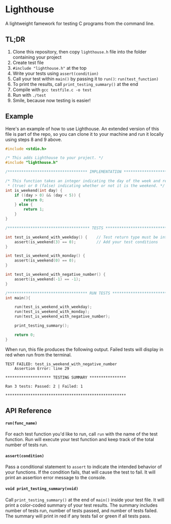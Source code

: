 # Lighthouse
A lightweight famework for testing C programs from the command line.

## TL;DR

1. Clone this repository, then copy `lighthouse.h` file into the folder containing your project
2. Create test file
3. `#include "lighthouse.h"` at the top
4. Write your tests using `assert(condition)`
5. Call your test within `main()` by passing it to `run()`: `run(test_function)`
6. To print the results, call `print_testing_summary()` at the end
7. Compile with `gcc testfile.c -o test`
8. Run with `./test`
9. Smile, because now testing is easier!

## Example

Here's an example of how to use Lighthouse. An extended version of this file is part of the repo, so you can clone it to your machine and run it locally using steps 8 and 9 above.

```c
#include <stdio.h>

/* This adds Lighthouse to your project. */
#include "lighthouse.h"

/*********************************** IMPLEMENTATION *************************/

/* This function takes an integer indicating the day of the week and returns 1
 * (true) or 0 (false) indicating whether or not it is the weekend. */
int is_weekend(int day) {
    if ((day > 0) && (day < 5)) {
        return 0;
    } else {
        return 1;
    }
}

/************************************ TESTS ******************************/

int test_is_weekend_with_weekday() {    // Test return type must be int
    assert(is_weekend(3) == 0);         // Add your test conditions
}

int test_is_weekend_with_monday() {
    assert(is_weekend(0) == 0);
}

int test_is_weekend_with_negative_number() {
    assert(is_weekend(-1) == -1);
}

/*********************************** RUN TESTS ****************************/
int main(){

    run(test_is_weekend_with_weekday);
    run(test_is_weekend_with_monday);
    run(test_is_weekend_with_negative_number);

    print_testing_summary();

    return 0;
}
```

When run, this file produces the following output. Failed tests will display in red when run from the terminal.

    TEST FAILED: test_is_weekend_with_negative_number
        Assertion Error: line 29

    ******************** TESTING SUMMARY ****************

    Ran 3 tests: Passed: 2 | Failed: 1

    *****************************************************


## API Reference

#### `run(func_name)`

For each test function you'd like to run, call `run` with the name of the test function. Run will execute your test function and keep track of the total number of tests run.

#### `assert(condition)`

Pass a conditional statement to `assert` to indicate the intended behavior of your functions. If the condition fails, that will cause the test to fail. It will print an assertion error message to the console.


#### `void print_testing_summary(void)`

Call `print_testing_summary()` at the end of `main()` inside your test file. It will print a color-coded summary of your test results. The summary includes number of tests run, number of tests passed, and number of tests failed. The summary will print in red if any tests fail or green if all tests pass.


